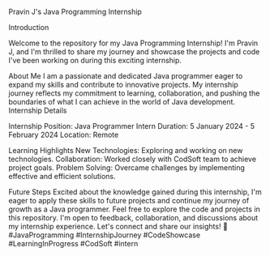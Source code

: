Pravin J's Java Programming Internship

Introduction

Welcome to the repository for my Java Programming Internship! I'm Pravin J, and I'm thrilled to share my journey and showcase the projects and code I've been working on during this exciting internship.

About Me
I am a passionate and dedicated Java programmer eager to expand my skills and contribute to innovative projects. My internship journey reflects my commitment to learning, collaboration, and pushing the boundaries of what I can achieve in the world of Java development. Internship Details

Internship Position: Java Programmer Intern
Duration: 5 January 2024 - 5 February 2024
Location: Remote

Learning Highlights
New Technologies: Exploring and working on new technologies.
Collaboration: Worked closely with CodSoft team to achieve project goals.
Problem Solving: Overcame challenges by implementing effective and efficient solutions.

Future Steps
Excited about the knowledge gained during this internship, I'm eager to apply these skills to future projects and continue my journey of growth as a Java programmer. Feel free to explore the code and projects in this repository. I'm open to feedback, collaboration, and discussions about my internship experience. Let's connect and share our insights! 🚀 #JavaProgramming #InternshipJourney #CodeShowcase #LearningInProgress #CodSoft #intern
